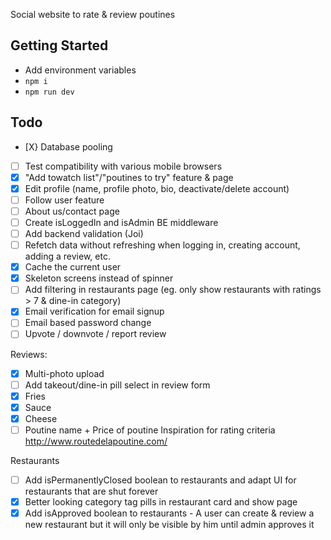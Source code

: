 Social website to rate & review poutines

## Getting Started
- Add environment variables
- `npm i`
- `npm run dev`

## Todo
- [X} Database pooling
- [ ] Test compatibility with various mobile browsers
- [X] "Add towatch list"/"poutines to try" feature & page
- [X] Edit profile (name, profile photo, bio, deactivate/delete account)
- [ ] Follow user feature
- [ ] About us/contact page
- [ ] Create isLoggedIn and isAdmin BE middleware
- [ ] Add backend validation (Joi)
- [ ] Refetch data without refreshing when logging in, creating account, adding a review, etc.
- [X] Cache the current user
- [X] Skeleton screens instead of spinner
- [ ] Add filtering in restaurants page (eg. only show restaurants with ratings > 7 & dine-in category)
- [X] Email verification for email signup
- [ ] Email based password change
- [ ] Upvote / downvote / report review

Reviews:
- [X] Multi-photo upload
- [ ] Add takeout/dine-in pill select in review form
- [X] Fries 
- [X] Sauce 
- [X] Cheese 
- [ ] Poutine name + Price of poutine
Inspiration for rating criteria http://www.routedelapoutine.com/

Restaurants
- [ ] Add isPermanentlyClosed boolean to restaurants and adapt UI for restaurants that are shut forever
- [X] Better looking category tag pills in restaurant card and show page
- [X] Add isApproved boolean to restaurants - A user can create & review a new restaurant but it will only be visible by him until admin approves it
